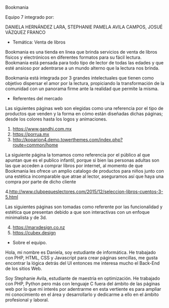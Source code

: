 Bookmania

Equipo 7 integrado por:

DANIELA HERNÁNDEZ LARA,
STEPHANIE PAMELA AVILA CAMPOS,
JOSUÉ VÁZQUEZ FRANCO

* Temática: Venta de libros

Bookmania es una tienda en linea que brinda servicios de venta de libros físicos y electrónicos en diferentes formatos para su fácil lectura. Bookmania está pensada para todo tipo de lector de todas las edades y que esté ansioso por adentrarse a un mundo alterno que la lectura nos brinda.

Bookmania está integrada por 3 grandes intelectuales que tienen como objetivo dispersar el amor por la lectura, propiciando la transformación de la comunidad con un panorama firme ante la realidad que permite la misma. 

* Referentes del mercado

Las siguientes páginas web son elegidas como una referencia por el tipo de productos que venden y la forma en cómo están diseñadas dichas páginas; desde los colores hasta los logos y animaciones.

1. https://www.gandhi.com.mx   
2. https://porrua.mx
3. http://koparion4.demo.towerthemes.com/index.php?route=common/home

La siguiente página la tomamos como referencia por el público al que apuntan que es el publico infantil, porque si bien las personas adultas son las que acceden a comprar libros  por internet, al momento de que Bookmania les ofrece un amplio catalogo de productos para niños junto con una estética incomparable que atrae al lector, aseguramos así que haya una compra por parte de dicho cliente 

4.http://www.clubpequeslectores.com/2015/12/seleccion-libros-cuentos-3-5.html

Las siguientes páginas son tomadas como referente por las funcionalidad y estética que presentan debido a que son interactivas con un enfoque minimalista y de 3d.

4. https://marxdesign.co.nz
6. https://cubex.design 

* Sobre el equipo.

Hola, mi nombre es Daniela, soy estudiante de informática. He trabajado con PHP, HTML, CSS y Javascript para crear páginas sencillas, me gusta encontrar la lógica detrás del UI entonces me interesa mucho el Back-End de los sitios Web.

Soy Stephanie Avila, estudiante de maestría en optimización. He trabajado con PHP, Python pero más con lenguaje C fuera del ámbito de las páginas web por lo que mi interés por adentrarme en esta vertiente es para ampliar mi conocimiento en el área y desarrollarlo y dedicarme a ello en el ámbito profesional y laboral.
